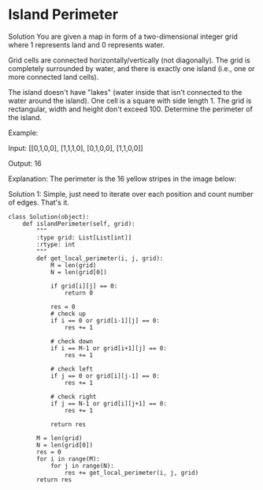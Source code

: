# Island Perimeter

Solution
You are given a map in form of a two-dimensional integer grid where 1 represents land and 0 represents water.

Grid cells are connected horizontally/vertically (not diagonally). The grid is completely surrounded by water, and there is exactly one island (i.e., one or more connected land cells).

The island doesn't have "lakes" (water inside that isn't connected to the water around the island). One cell is a square with side length 1. The grid is rectangular, width and height don't exceed 100. Determine the perimeter of the island.

 

Example:

Input:
[[0,1,0,0],
 [1,1,1,0],
 [0,1,0,0],
 [1,1,0,0]]

Output: 16

Explanation: The perimeter is the 16 yellow stripes in the image below:

Solution 1:
Simple, just need to iterate over each position and count number of edges. That's it.

```
class Solution(object):
    def islandPerimeter(self, grid):
        """
        :type grid: List[List[int]]
        :rtype: int
        """
        def get_local_perimeter(i, j, grid):
            M = len(grid)
            N = len(grid[0])
            
            if grid[i][j] == 0:
                return 0
            
            res = 0
            # check up
            if i == 0 or grid[i-1][j] == 0:
                res += 1
            
            # check down
            if i == M-1 or grid[i+1][j] == 0:
                res += 1
            
            # check left
            if j == 0 or grid[i][j-1] == 0:
                res += 1
            
            # check right
            if j == N-1 or grid[i][j+1] == 0:
                res += 1
            
            return res
        
        M = len(grid)
        N = len(grid[0])
        res = 0
        for i in range(M):
            for j in range(N):
                res += get_local_perimeter(i, j, grid)
        return res
    
            
            

```